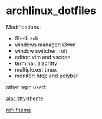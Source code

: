 # archlinux_dotfiles

Modifications:

- Shell: zsh
- windows manager: i3wm
- window switcher: rofi
- editor: vim and vscode
- terminal: alacritty
- multiplexer: tmux
- monitor: htop and polybar

other repo used:

[alacritty-theme](https://github.com/alacritty/alacritty-theme)

[rofi theme](https://github.com/adi1090x/rofi)
